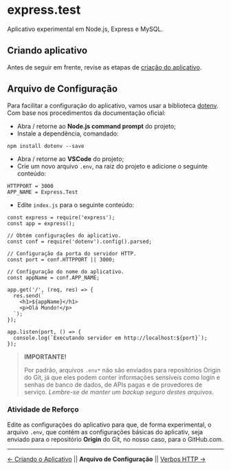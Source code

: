 
# express.test
Aplicativo experimental em Node.js, Express e MySQL.

## Criando aplicativo
Antes de seguir em frente, revise as etapas de [criação do aplicativo](https://github.com/Luferat/express.test/tree/Atividade.01_Criando_o_Aplicativo).

## Arquivo de Configuração
Para facilitar a configuração do aplicativo, vamos usar a biblioteca [dotenv](https://github.com/motdotla/dotenv). Com base nos procedimentos da documentação oficial:
 - Abra / retorne ao **Node.js command prompt** do projeto;
 - Instale a dependência, comandado:

```npm install dotenv --save```

 - Abra / retorne ao **VSCode** do projeto;
 - Crie um novo arquivo `.env`, na raiz do projeto e adicione o seguinte conteúdo:
```
HTTPPORT = 3000
APP_NAME = Express.Test
```
 - Edite `index.js` para o seguinte conteúdo:
```
const express = require('express');
const app = express();

// Obtém configurações do aplicativo.
const conf = require('dotenv').config().parsed;

// Configuração da porta do servidor HTTP.
const port = conf.HTTPPORT || 3000;

// Configuração do nome do aplicativo.
const appName = conf.APP_NAME;

app.get('/', (req, res) => {
  res.send(`
    <h1>${appName}</h1>
    <p>Olá Mundo!</p>
  `);
});

app.listen(port, () => {
  console.log(`Executando servidor em http://localhost:${port}`);
});
``` 

> **IMPORTANTE!** 
> 
> Por padrão, arquivos `.env*` não são enviados para repositórios Origin do Git, já que eles podem conter informações sensíveis como login e senhas de banco de dados, de APIs pagas e de provedores de serviço.
> *Lembre-se de manter um backup seguro destes arquivos.*

### Atividade de Reforço
Edite as configurações do aplicativo para que, de forma experimental, o arquivo `.env`, que contém as configurações básicas do aplicativ, seja enviado para o repositório **Origin** do Git, no nosso caso, para o GitHub.com.

---
[← Criando o Aplicativo](https://github.com/Luferat/express.test/tree/Atividade.01_Criando_o_Aplicativo) || **Arquivo de Configuração** || [Verbos HTTP →](https://github.com/Luferat/express.test/tree/Atividade.03_Verbos_HTTP)
